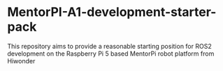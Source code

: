 # MentorPI-A1-development-starter-pack
This repository aims to provide a reasonable starting position for ROS2 development on the Raspberry Pi 5 based MentorPi robot platform from Hiwonder
